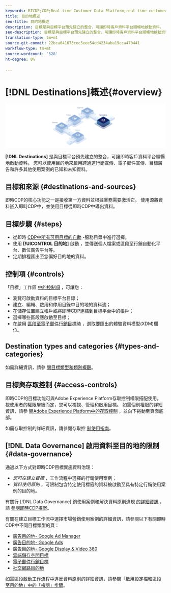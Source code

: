 ```yaml
---
keywords: RTCDP;CDP;Real-time Customer Data Platform;real time customer data platform;real time cdp;cdp;destinations;destination;rtcdp
title: 目的地概述
seo-title: 目的地概述
description: 目標是與目標平台預先建立的整合，可讓即時客戶資料平台順暢地啟動資料。 您可以使用Adobe即時客戶資料平台中的「目標」來啟用您已知和未知的跨通道行銷宣傳、電子郵件宣傳、目標廣告及許多其他使用案例資料。
seo-description: 目標是與目標平台預先建立的整合，可讓即時客戶資料平台順暢地啟動資料。 您可以使用Adobe即時客戶資料平台中的「目標」來啟用您已知和未知的跨通道行銷宣傳、電子郵件宣傳、目標廣告及許多其他使用案例資料。
translation-type: tm+mt
source-git-commit: 22bca041673cec5eee54ed4234aba19eca470441
workflow-type: tm+mt
source-wordcount: '528'
ht-degree: 0%

---
```



# [!DNL Destinations]概述{#overview}

![目標概述橫幅](/help/rtcdp/destinations/assets/destinations-overview-banner.png)

**[!DNL Destinations]** 是與目標平台預先建立的整合，可讓即時客戶資料平台順暢地啟動資料。 您可以使用目的地來啟用跨通道行銷宣傳、電子郵件宣傳、目標廣告和許多其他使用案例的已知和未知資料。

## 目標和來源 {#destinations-and-sources}

即時CDP的核心功能之一是接收第一方資料並根據業務需要激活它。 使用源將資料嵌入即時CDP中，並使用目標從即時CDP中導出資料。

## 目標步驟 {#steps}

* 從即時 [CDP中所有可用目標的自助](/help/rtcdp/destinations/destinations-catalog.md) -服務目錄中進行選擇。
* 使用 **[!UICONTROL 目的地]** 啟動 [](/help/rtcdp/destinations/activate-destinations.md) ，並傳送個人檔案或區段至行銷自動化平台、數位廣告平台等。
* 定期排程匯出至您偏好目的地的資料。

## 控制項 {#controls}

「目標」工作區 [中的控制項](/help/rtcdp/destinations/destinations-workspace.md) ，可讓您：

* 瀏覽可啟動資料的目標平台目錄；
* 建立、編輯、啟用和停用目錄中目的地的資料流；
* 在儲存位置建立帳戶或將即時CDP連結到目標平台中的帳戶；
* 選擇哪些區段應啟動至目標；
* 在啟用 [區段至電子郵件行銷目標時](../../xdm/home.md) ，選取要匯出的體驗資料模型(XDM)欄位。

## Destination types and categories {#types-and-categories}

如需詳細資訊，請參 [閱目標類型和類別概觀](/help/rtcdp/destinations/destination-types.md)。

## 目標與存取控制 {#access-controls}

即時CDP的目標功能可與Adobe Experience Platform存取控制權限搭配使用。 視使用者的權限層級而定，您可以檢視、管理和啟用目標。 如需個別權限的詳細資訊，請參 [閱Adobe Experience Platform中的存取控制](../../access-control/home.md) ，並向下捲動至頁面底部。

如需存取控制的詳細資訊，請參閱存取控 [制使用指南](../../access-control/ui/overview.md)。

## [!DNL Data Governance] 啟用資料至目的地的限制 {#data-governance}

通過以下方式對即時CDP目標實施資料治理：

* *您可在建立目標* ，工作流程中選擇的行銷使用案例；
* *資料使用原則* ，可限制包含特定使用標籤的資料被啟動至具有特定行銷使用案例的目的地。

有關行 [!DNL Data Governance] 銷使用案例和解決資料原則違規 [的詳細資訊](/help/rtcdp/privacy/data-governance-overview.md#destinations) ，請 [參閱即時CDP檔案](/help/rtcdp/privacy/data-governance-overview.md#enforcement)。

有關在建立目標工作流中選擇市場營銷使用案例的詳細資訊，請參閱以下有關即時CDP中不同目標類型的頁：

* [廣告目的地- Google Ad Manager ](/help/rtcdp/destinations/google-ad-manager-destination.md)
* [廣告目的地- Google Ads](/help/rtcdp/destinations/google-ads-destination.md)
* [廣告目的地- Google Display &amp; Video 360 ](/help/rtcdp/destinations/google-dv360-destination.md)
* [雲端儲存空間目標](/help/rtcdp/destinations/cloud-storage-destinations-workflow.md)
* [電子郵件行銷目標](/help/rtcdp/destinations/email-marketing-destinations.md)
* [社交網路目的地](/help/rtcdp/destinations/social-network-destinations-workflow.md)

如需區段啟動工作流程中違反資料原則的詳細資訊，請參閱「啟用設定檔和區段 [至目的地」中的「檢閱」步驟](/help/rtcdp/destinations/activate-destinations.md#review)。